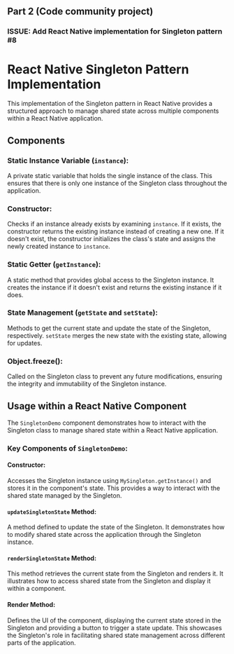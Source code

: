 ## Part 2 (Code community project)

### ISSUE: Add React Native implementation for Singleton pattern #8

# React Native Singleton Pattern Implementation

This implementation of the Singleton pattern in React Native provides a structured approach to manage shared state across multiple components within a React Native application.

## Components

### Static Instance Variable (`instance`):

A private static variable that holds the single instance of the class. This ensures that there is only one instance of the Singleton class throughout the application.

### Constructor:

Checks if an instance already exists by examining `instance`. If it exists, the constructor returns the existing instance instead of creating a new one. If it doesn't exist, the constructor initializes the class's state and assigns the newly created instance to `instance`.

### Static Getter (`getInstance`):

A static method that provides global access to the Singleton instance. It creates the instance if it doesn't exist and returns the existing instance if it does.

### State Management (`getState` and `setState`):

Methods to get the current state and update the state of the Singleton, respectively. `setState` merges the new state with the existing state, allowing for updates.

### Object.freeze():

Called on the Singleton class to prevent any future modifications, ensuring the integrity and immutability of the Singleton instance.

## Usage within a React Native Component

The `SingletonDemo` component demonstrates how to interact with the Singleton class to manage shared state within a React Native application.

### Key Components of `SingletonDemo`:

#### Constructor:

Accesses the Singleton instance using `MySingleton.getInstance()` and stores it in the component's state. This provides a way to interact with the shared state managed by the Singleton.

#### `updateSingletonState` Method:

A method defined to update the state of the Singleton. It demonstrates how to modify shared state across the application through the Singleton instance.

#### `renderSingletonState` Method:

This method retrieves the current state from the Singleton and renders it. It illustrates how to access shared state from the Singleton and display it within a component.

#### Render Method:

Defines the UI of the component, displaying the current state stored in the Singleton and providing a button to trigger a state update. This showcases the Singleton's role in facilitating shared state management across different parts of the application.
